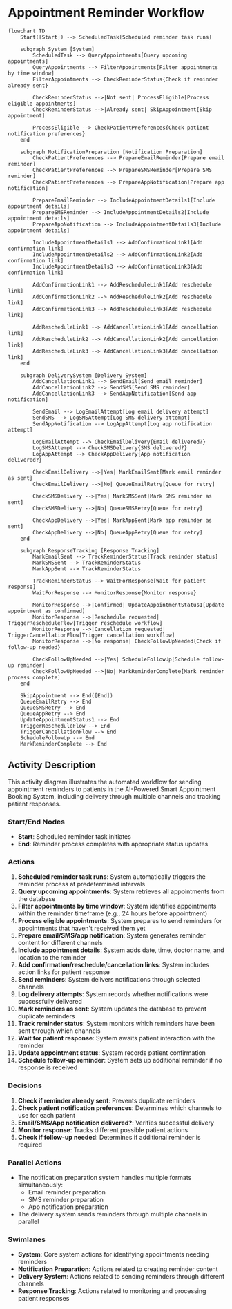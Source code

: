 # Appointment Reminder Workflow

```mermaid
flowchart TD
    Start([Start]) --> ScheduledTask[Scheduled reminder task runs]
    
    subgraph System [System]
        ScheduledTask --> QueryAppointments[Query upcoming appointments]
        QueryAppointments --> FilterAppointments[Filter appointments by time window]
        FilterAppointments --> CheckReminderStatus{Check if reminder already sent}
        
        CheckReminderStatus -->|Not sent| ProcessEligible[Process eligible appointments]
        CheckReminderStatus -->|Already sent| SkipAppointment[Skip appointment]
        
        ProcessEligible --> CheckPatientPreferences{Check patient notification preferences}
    end
    
    subgraph NotificationPreparation [Notification Preparation]
        CheckPatientPreferences --> PrepareEmailReminder[Prepare email reminder]
        CheckPatientPreferences --> PrepareSMSReminder[Prepare SMS reminder]
        CheckPatientPreferences --> PrepareAppNotification[Prepare app notification]
        
        PrepareEmailReminder --> IncludeAppointmentDetails1[Include appointment details]
        PrepareSMSReminder --> IncludeAppointmentDetails2[Include appointment details]
        PrepareAppNotification --> IncludeAppointmentDetails3[Include appointment details]
        
        IncludeAppointmentDetails1 --> AddConfirmationLink1[Add confirmation link]
        IncludeAppointmentDetails2 --> AddConfirmationLink2[Add confirmation link]
        IncludeAppointmentDetails3 --> AddConfirmationLink3[Add confirmation link]
        
        AddConfirmationLink1 --> AddRescheduleLink1[Add reschedule link]
        AddConfirmationLink2 --> AddRescheduleLink2[Add reschedule link]
        AddConfirmationLink3 --> AddRescheduleLink3[Add reschedule link]
        
        AddRescheduleLink1 --> AddCancellationLink1[Add cancellation link]
        AddRescheduleLink2 --> AddCancellationLink2[Add cancellation link]
        AddRescheduleLink3 --> AddCancellationLink3[Add cancellation link]
    end
    
    subgraph DeliverySystem [Delivery System]
        AddCancellationLink1 --> SendEmail[Send email reminder]
        AddCancellationLink2 --> SendSMS[Send SMS reminder]
        AddCancellationLink3 --> SendAppNotification[Send app notification]
        
        SendEmail --> LogEmailAttempt[Log email delivery attempt]
        SendSMS --> LogSMSAttempt[Log SMS delivery attempt]
        SendAppNotification --> LogAppAttempt[Log app notification attempt]
        
        LogEmailAttempt --> CheckEmailDelivery{Email delivered?}
        LogSMSAttempt --> CheckSMSDelivery{SMS delivered?}
        LogAppAttempt --> CheckAppDelivery{App notification delivered?}
        
        CheckEmailDelivery -->|Yes| MarkEmailSent[Mark email reminder as sent]
        CheckEmailDelivery -->|No| QueueEmailRetry[Queue for retry]
        
        CheckSMSDelivery -->|Yes| MarkSMSSent[Mark SMS reminder as sent]
        CheckSMSDelivery -->|No| QueueSMSRetry[Queue for retry]
        
        CheckAppDelivery -->|Yes| MarkAppSent[Mark app reminder as sent]
        CheckAppDelivery -->|No| QueueAppRetry[Queue for retry]
    end
    
    subgraph ResponseTracking [Response Tracking]
        MarkEmailSent --> TrackReminderStatus[Track reminder status]
        MarkSMSSent --> TrackReminderStatus
        MarkAppSent --> TrackReminderStatus
        
        TrackReminderStatus --> WaitForResponse[Wait for patient response]
        WaitForResponse --> MonitorResponse{Monitor response}
        
        MonitorResponse -->|Confirmed| UpdateAppointmentStatus1[Update appointment as confirmed]
        MonitorResponse -->|Reschedule requested| TriggerRescheduleFlow[Trigger reschedule workflow]
        MonitorResponse -->|Cancellation requested| TriggerCancellationFlow[Trigger cancellation workflow]
        MonitorResponse -->|No response| CheckFollowUpNeeded{Check if follow-up needed}
        
        CheckFollowUpNeeded -->|Yes| ScheduleFollowUp[Schedule follow-up reminder]
        CheckFollowUpNeeded -->|No| MarkReminderComplete[Mark reminder process complete]
    end
    
    SkipAppointment --> End([End])
    QueueEmailRetry --> End
    QueueSMSRetry --> End
    QueueAppRetry --> End
    UpdateAppointmentStatus1 --> End
    TriggerRescheduleFlow --> End
    TriggerCancellationFlow --> End
    ScheduleFollowUp --> End
    MarkReminderComplete --> End
```

## Activity Description

This activity diagram illustrates the automated workflow for sending appointment reminders to patients in the AI-Powered Smart Appointment Booking System, including delivery through multiple channels and tracking patient responses.

### Start/End Nodes
- **Start**: Scheduled reminder task initiates
- **End**: Reminder process completes with appropriate status updates

### Actions
1. **Scheduled reminder task runs**: System automatically triggers the reminder process at predetermined intervals
2. **Query upcoming appointments**: System retrieves all appointments from the database
3. **Filter appointments by time window**: System identifies appointments within the reminder timeframe (e.g., 24 hours before appointment)
4. **Process eligible appointments**: System prepares to send reminders for appointments that haven't received them yet
5. **Prepare email/SMS/app notification**: System generates reminder content for different channels
6. **Include appointment details**: System adds date, time, doctor name, and location to the reminder
7. **Add confirmation/reschedule/cancellation links**: System includes action links for patient response
8. **Send reminders**: System delivers notifications through selected channels
9. **Log delivery attempts**: System records whether notifications were successfully delivered
10. **Mark reminders as sent**: System updates the database to prevent duplicate reminders
11. **Track reminder status**: System monitors which reminders have been sent through which channels
12. **Wait for patient response**: System awaits patient interaction with the reminder
13. **Update appointment status**: System records patient confirmation
14. **Schedule follow-up reminder**: System sets up additional reminder if no response is received

### Decisions
1. **Check if reminder already sent**: Prevents duplicate reminders
2. **Check patient notification preferences**: Determines which channels to use for each patient
3. **Email/SMS/App notification delivered?**: Verifies successful delivery
4. **Monitor response**: Tracks different possible patient actions
5. **Check if follow-up needed**: Determines if additional reminder is required

### Parallel Actions
- The notification preparation system handles multiple formats simultaneously:
  - Email reminder preparation
  - SMS reminder preparation
  - App notification preparation
- The delivery system sends reminders through multiple channels in parallel

### Swimlanes
- **System**: Core system actions for identifying appointments needing reminders
- **Notification Preparation**: Actions related to creating reminder content
- **Delivery System**: Actions related to sending reminders through different channels
- **Response Tracking**: Actions related to monitoring and processing patient responses
